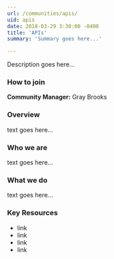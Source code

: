 ```yaml
---
url: /communities/apis/
uid: apis
date: 2018-03-29 3:30:00 -0400
title: 'APIs'
summary: 'Summary goes here...'

---
```


Description goes here...

### How to join


**Community Manager:** Gray Brooks

### Overview
text goes here...

### Who we are
text goes here...

### What we do
text goes here...


### Key Resources

 - link
 - link
 - link
 - link

